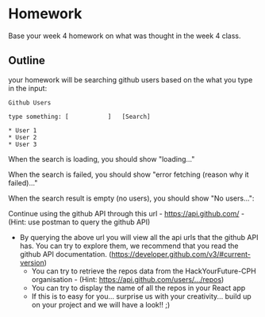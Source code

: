 # Homework

Base your week 4 homework on what was thought in the week 4 class.

## Outline

your homework will be searching github users based on the what you type in the input:

```
Github Users

type something: [           ]   [Search]

* User 1
* User 2
* User 3
```

When the search is loading, you should show "loading..."

When the search is failed, you should show "error fetching (reason why it failed)..."

When the search result is empty (no users), you should show "No users...":

Continue using the github API through this url - https://api.github.com/ - (Hint: use postman to query the github API)

- By querying the above url you will view all the api urls that the github API has. You can try to explore them, we recommend that you read the github API documentation. (https://developer.github.com/v3/#current-version)
    - You can try to retrieve the repos data from the HackYourFuture-CPH organisation - (Hint: https://api.github.com/users/.../repos)
    - You can try to display the name of all the repos in your React app
    - If this is to easy for you... surprise us with your creativity... build up on your project and we will have a look!! ;)